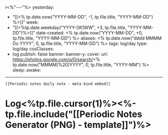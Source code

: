r<%"---"%>
yesterday: 
  - "[[<% tp.date.now("YYYY-MM-DD", -1, tp.file.title, "YYYY-MM-DD") %>]]"
week: 
  - "[[<%tp.date.weekday("YYYY-[W]WW", +3, tp.file.title, "YYYY-MM-DD")%>]]" 
date-created: <% tp.date.now("YYYY-MM-DD", +0, tp.file.title, "YYYY-MM-DD") %>
aliases: <% tp.date.now("dddd MMMM Do YYYY", 0, tp.file.title, "YYYY-MM-DD") %>
tags: log/day
type: log/day
cssClasses:
  - log
publish: false
banner: 
banner-y: 
cover: 
url: https://photos.google.com/u/0/search/<% tp.date.now("MMMM[%20]YYYY", 0, tp.file.title, "YYYY-MM") %>
sleep: 
awake:
---

```meta-bind-embed
[[Periodic notes daily note - meta bind embed]]
```

# Log<%tp.file.cursor(1)%><%-tp.file.include("[[Periodic Notes Generator (PNG) - template]]")%>